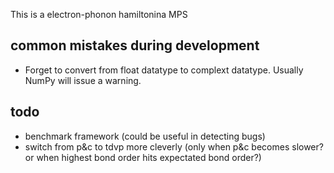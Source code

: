 This is a electron-phonon hamiltonina MPS


## common mistakes during development

* Forget to convert from float datatype to complext datatype. Usually NumPy will issue a warning.

## todo
* benchmark framework (could be useful in detecting bugs)
* switch from p&c to tdvp more cleverly (only when p&c becomes slower? 
or when highest bond order hits expectated bond order?)